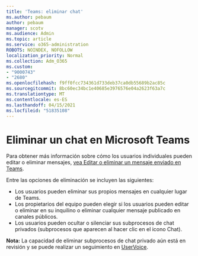 ```yaml
---
title: 'Teams: eliminar chat'
ms.author: pebaum
author: pebaum
manager: scotv
ms.audience: Admin
ms.topic: article
ms.service: o365-administration
ROBOTS: NOINDEX, NOFOLLOW
localization_priority: Normal
ms.collection: Adm_O365
ms.custom:
- "9000743"
- "2680"
ms.openlocfilehash: f9ff0fcc734361d733deb37ca0db55689b2ac85c
ms.sourcegitcommit: 8bc60ec34bc1e40685e3976576e04a2623f63a7c
ms.translationtype: MT
ms.contentlocale: es-ES
ms.lasthandoff: 04/15/2021
ms.locfileid: "51835108"
---
```

# <a name="delete-a-chat-in-microsoft-teams"></a>Eliminar un chat en Microsoft Teams

Para obtener más información sobre cómo los usuarios individuales pueden editar o eliminar mensajes, [vea Editar o eliminar un mensaje enviado en Teams](https://support.office.com/article/5f1fe604-a900-4a07-b8b7-8cf70ed6b263). 

Entre las opciones de eliminación se incluyen las siguientes:

- Los usuarios pueden eliminar sus propios mensajes en cualquier lugar de Teams.
- Los propietarios del equipo pueden elegir si los usuarios pueden editar o eliminar en su inquilino o eliminar cualquier mensaje publicado en canales públicos.
- Los usuarios pueden ocultar o silenciar sus subprocesos de chat privados (subprocesos que aparecen al hacer clic en el icono Chat).

**Nota:** La capacidad de eliminar subprocesos de chat privado aún está en revisión y se puede realizar un seguimiento en [UserVoice](https://microsoftteams.uservoice.com/forums/555103-public/suggestions/33535006-delete-private-chat-threads). 